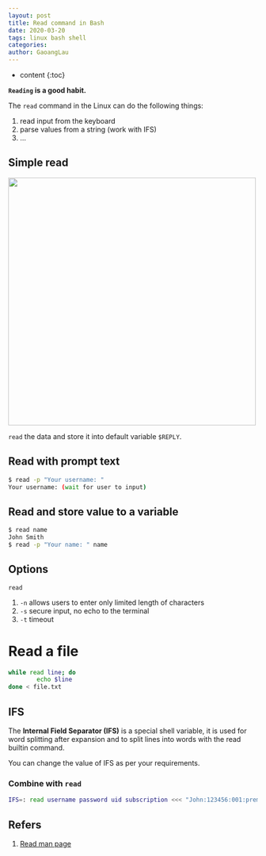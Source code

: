 ```yaml
---
layout: post
title: Read command in Bash
date: 2020-03-20
tags: linux bash shell
categories: 
author: GaoangLau
---
```

* content
{:toc}


**`Reading` is a good habit.**




The `read` command in the Linux can do the following things:
1. read input from the keyboard 
2. parse values from a string (work with IFS)
3. ...

## Simple read 

<img class='enter' src="{{site.baseurl}}/images/2020/simple.read.png" width="500">

`read` the data and store it into default variable `$REPLY`.

## Read with prompt text 
```bash
$ read -p "Your username: "
Your username: (wait for user to input) 
```

## Read and store value to a variable
```bash 
$ read name
John Smith
$ read -p "Your name: " name
```

## Options 
`read `
1. `-n` allows users to enter only limited length of characters
2. `-s` secure input, no echo to the terminal 
3. `-t` timeout


# Read a file
```bash
while read line; do 
        echo $line 
done < file.txt
```

## IFS
The **Internal Field Separator (IFS)** is a special shell variable, it is used for word splitting after expansion and to split lines into words with the read builtin command.

You can change the value of IFS as per your requirements.

### Combine with `read`
```bash
IFS=: read username password uid subscription <<< "John:123456:001:premium"
``` 



## Refers
1. [Read man page](http://linuxcommand.org/lc3_man_pages/readh.html)












